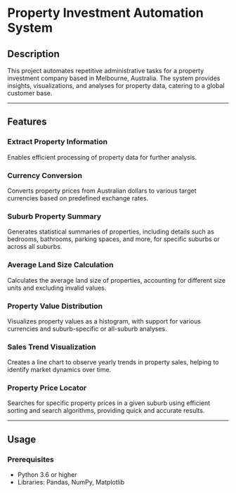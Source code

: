 # Property Investment Automation System

## Description
This project automates repetitive administrative tasks for a property investment company based in Melbourne, Australia. The system provides insights, visualizations, and analyses for property data, catering to a global customer base.

---

## Features

### Extract Property Information
Enables efficient processing of property data for further analysis.

### Currency Conversion
Converts property prices from Australian dollars to various target currencies based on predefined exchange rates.

### Suburb Property Summary
Generates statistical summaries of properties, including details such as bedrooms, bathrooms, parking spaces, and more, for specific suburbs or across all suburbs.

### Average Land Size Calculation
Calculates the average land size of properties, accounting for different size units and excluding invalid values.

### Property Value Distribution
Visualizes property values as a histogram, with support for various currencies and suburb-specific or all-suburb analyses.

### Sales Trend Visualization
Creates a line chart to observe yearly trends in property sales, helping to identify market dynamics over time.

### Property Price Locator
Searches for specific property prices in a given suburb using efficient sorting and search algorithms, providing quick and accurate results.

---

## Usage

### Prerequisites
- Python 3.6 or higher
- Libraries: Pandas, NumPy, Matplotlib
